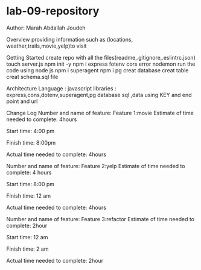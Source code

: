 # lab-09-repository
Author: Marah Abdallah Joudeh

Overview
providing information such as (locations, weather,trails,movie,yelp)to visit

Getting Started
create repo with all the files(readme,.gitignore,.eslintrc.json) touch server.js npm init -y npm i express fotenv cors error nodemon run the code using node js npm i superagent npm i pg creat database creat table creat schema.sql file

Architecture
Language : javascript libraries : express,cons,dotenv,superagent,pg database sql ,data using KEY and end point and url

Change Log
Number and name of feature: Feature 1:movie
Estimate of time needed to complete: 4hours

Start time: 4:00 pm

Finish time: 8:00pm

Actual time needed to complete: 4hours

Number and name of feature: Feature 2:yelp
Estimate of time needed to complete: 4 hours

Start time: 8:00 pm

Finish time: 12 am

Actual time needed to complete: 4hours

Number and name of feature: Feature 3:refactor
Estimate of time needed to complete: 2hour

Start time: 12 am

Finish time: 2 am

Actual time needed to complete: 2hour